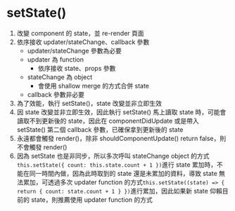# setState()
1. 改變 component 的 state，並 re-render 頁面
2. 依序接收 updater/stateChange、callback 參數
	- updater/stateChange 參數為必要
	- updater 為 function
		- 依序接收 state、props 參數
	- stateChange 為 object
		- 會使用 shallow merge 的方式合併 state
	- callback 參數非必要
3. 為了效能，執行 setState()，state 改變並非立即生效
4. 因 state 改變並非立即生效，因此執行 setState() 馬上讀取 state 時，可能會讀取不到更新後的 state，因此在 componentDidUpdate 或是帶入 setState() 第二個 callback 參數，已確保拿到更新後的 state
5. 永遠都會觸發 render()，除非 shouldComponentUpdate() return false，則不會觸發 render()
6. 因為 setState 也是非同步，所以多次呼叫 stateChange object 的方式```this.setState({ count: this.state.count + 1 })```進行 state 累加時，不能在同一時間內做，因為此時取到的 state 還是未累加的資料，導致 state 無法累加，可透過多次 updater function 的方式```this.setState((state) => { return { count: state.count + 1 } })```進行累加，因此如果新 state 仰賴目前的 state，則推薦使用 updater function 的方式